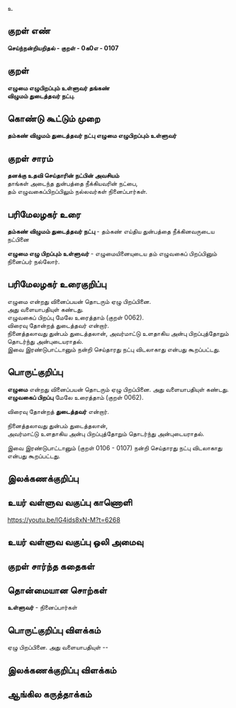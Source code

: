 உ

## குறள் எண் 

**செய்ந்நன்றியறிதல் - குறள் - 0க0எ - 0107**  

## குறள் 

**எழுமை எழுபிறப்பும் உள்ளுவர் தங்கண்  
விழுமம் துடைத்தவர் நட்பு.** 

## கொண்டு கூட்டும் முறை

**தம்கண் விழுமம் துடைத்தவர் நட்பு எழுமை எழுபிறப்பும் உள்ளுவர்** 

## குறள் சாரம் 

**தனக்கு உதவி செய்தாரின் நட்பின் அவசியம்**  
தாங்கள் அடைந்த துன்பத்தை நீக்கியவரின் நட்பை,  
தம் எழுவகைப்பிறப்பிலும் நல்லவர்கள் நினைப்பார்கள்.  

## பரிமேலழகர் உரை

**தம்கண் விழுமம் துடைத்தவர் நட்பு** - தம்கண் எய்திய துன்பத்தை நீக்கினவருடைய நட்பினை  

**எழுமை எழு பிறப்பும் உள்ளுவர்** - எழுமையினையுடைய தம் எழுவகைப் பிறப்பினும் நினைப்பர் நல்லோர்.  

## பரிமேலழகர் உரைகுறிப்பு   

எழுமை என்றது வினைப்பயன் தொடரும் ஏழு பிறப்பினை.  
அது வளையாபதியுள் கண்டது.  
எழுவகைப் பிறப்பு மேலே உரைத்தாம் (குறள் 0062).  
விரைவு தோன்றத் துடைத்தவர் என்றார்.  
நினைத்தலாவது துன்பம் துடைத்தலான், அவர்மாட்டு உளதாகிய அன்பு பிறப்புத்தோறும் தொடர்ந்து அன்புடையராதல்.  
இவை இரண்டுபாட்டானும் நன்றி செய்தாரது நட்பு விடலாகாது என்பது கூறப்பட்டது.  

## பொருட்குறிப்பு 

**எழுமை** என்றது வினைப்பயன் தொடரும் ஏழு பிறப்பினை. 
அது வளையாபதியுள் கண்டது.  
**எழுவகைப் பிறப்பு** மேலே உரைத்தாம் (குறள் 0062).  

விரைவு தோன்றத் **துடைத்தவர்** என்றார்.  

நினைத்தலாவது துன்பம் துடைத்தலான்,  
அவர்மாட்டு உளதாகிய அன்பு பிறப்புத்தோறும் தொடர்ந்து அன்புடையராதல்.  

இவை இரண்டுபாட்டானும் (குறள் 0106 - 0107) 
நன்றி செய்தாரது நட்பு விடலாகாது என்பது கூறப்பட்டது.  

## இலக்கணக்குறிப்பு  


## உயர் வள்ளுவ வகுப்பு காணொளி

https://youtu.be/IG4ids8xN-M?t=6268

## உயர் வள்ளுவ வகுப்பு ஒலி அமைவு 

 
## குறள் சார்ந்த கதைகள் 


## தொன்மையான சொற்கள்

**உள்ளுவர்** - நினைப்பார்கள்   

## பொருட்குறிப்பு விளக்கம்

ஏழு பிறப்பினை. அது வளையாபதியுள்  --

## இலக்கணக்குறிப்பு விளக்கம்


## ஆங்கில கருத்தாக்கம் 


